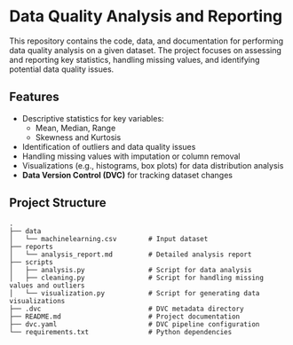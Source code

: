 # Data Quality Analysis and Reporting

This repository contains the code, data, and documentation for performing data quality analysis on a given dataset. The project focuses on assessing and reporting key statistics, handling missing values, and identifying potential data quality issues.

## Features
- Descriptive statistics for key variables:
  - Mean, Median, Range
  - Skewness and Kurtosis
- Identification of outliers and data quality issues
- Handling missing values with imputation or column removal
- Visualizations (e.g., histograms, box plots) for data distribution analysis
- **Data Version Control (DVC)** for tracking dataset changes

## Project Structure
```plaintext
.
├── data
│   └── machinelearning.csv        # Input dataset
├── reports
│   └── analysis_report.md         # Detailed analysis report
├── scripts
│   ├── analysis.py                # Script for data analysis
│   ├── cleaning.py                # Script for handling missing values and outliers
│   └── visualization.py           # Script for generating data visualizations
├── .dvc                           # DVC metadata directory
├── README.md                      # Project documentation
├── dvc.yaml                       # DVC pipeline configuration
└── requirements.txt               # Python dependencies
